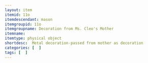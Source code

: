 ```yaml
---
layout: item
itemid: 11o
itemdescendant: mason
itemgroupid: 11o
itemgroupname: Decoration from Ms. Cleo's Mother  
itemname:
itemtype: physical object
shortdesc:  Metal decoration-passed from mother as decoration
categories: [  ]
tags: [  ]
---
```







